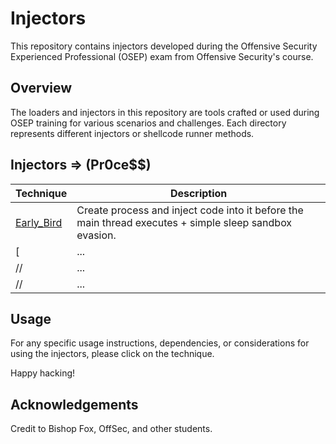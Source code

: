 # Injectors

This repository contains injectors developed during the Offensive Security Experienced Professional (OSEP) exam from Offensive Security's course.

## Overview

The loaders and injectors in this repository are tools crafted or used during OSEP training for various scenarios and challenges. Each directory represents different injectors or shellcode runner methods.

## Injectors => (Pr0ce$$)

| Technique            | Description                      |
|----------------------|----------------------------------|
| [Early_Bird](./early_bird) | Create process and inject code into it before the main thread executes + simple sleep sandbox evasion.          |
|[ | ...         |
// | ... | ...         |
// | ...                  | ...                              |

## Usage

For any specific usage instructions, dependencies, or considerations for using the injectors, please click on the technique.

Happy hacking!

## Acknowledgements

Credit to Bishop Fox, OffSec, and other students. 
